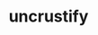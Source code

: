 ---
title: "uncrustify"
layout: cache
categories: [package, develop-2025-01-12]
meta: {"versions": ["0.63", "0.74"], "compilers": ["gcc@=10.5.0", "gcc@=13.3.0", "gcc@=7.5.0"], "oss": ["centos7", "rhel8", "ubuntu18.04"], "platforms": ["linux"], "targets": ["aarch64", "x86_64_v3"], "stacks": ["build_systems", "developer-tools-aarch64-linux-gnu", "developer-tools-x86_64_v3-linux-gnu", "root"], "num_specs": 4, "num_specs_by_stack": {"developer-tools-x86_64_v3-linux-gnu": 1, "root": 4, "developer-tools-aarch64-linux-gnu": 1, "build_systems": 2}}
spec_details: [{"hash": "v6q4vhl4tthu57yxu2xbxznv4afhclzx", "compiler": "gcc@=10.5.0", "versions": ["0.74"], "os": "centos7", "platform": "linux", "target": "x86_64_v3", "variants": ["build_system=cmake", "build_type=Release", "generator=make", "~ipo"], "stacks": ["developer-tools-x86_64_v3-linux-gnu", "root"], "size": "-", "tarball": "https://binaries.spack.io/develop-2025-01-12/build_cache/linux-centos7-x86_64_v3/gcc-10.5.0/uncrustify-0.74/linux-centos7-x86_64_v3-gcc-10.5.0-uncrustify-0.74-v6q4vhl4tthu57yxu2xbxznv4afhclzx.spack"}, {"hash": "q6zluzhwdglotzuuz7lzak22xib7pdgw", "compiler": "gcc@=13.3.0", "versions": ["0.74"], "os": "rhel8", "platform": "linux", "target": "aarch64", "variants": ["build_system=cmake", "build_type=Release", "generator=make", "~ipo"], "stacks": ["developer-tools-aarch64-linux-gnu", "root"], "size": "-", "tarball": "https://binaries.spack.io/develop-2025-01-12/build_cache/linux-rhel8-aarch64/gcc-13.3.0/uncrustify-0.74/linux-rhel8-aarch64-gcc-13.3.0-uncrustify-0.74-q6zluzhwdglotzuuz7lzak22xib7pdgw.spack"}, {"hash": "jlkwvu67u34jsab67uk7i2qni7whh5h3", "compiler": "gcc@=7.5.0", "versions": ["0.63"], "os": "ubuntu18.04", "platform": "linux", "target": "x86_64_v3", "variants": ["build_system=autotools"], "stacks": ["root", "build_systems"], "size": "-", "tarball": "https://binaries.spack.io/develop-2025-01-12/build_cache/linux-ubuntu18.04-x86_64_v3/gcc-7.5.0/uncrustify-0.63/linux-ubuntu18.04-x86_64_v3-gcc-7.5.0-uncrustify-0.63-jlkwvu67u34jsab67uk7i2qni7whh5h3.spack"}, {"hash": "iqpkzryyn2xn453aigropnpesfwc4ywu", "compiler": "gcc@=7.5.0", "versions": ["0.74"], "os": "ubuntu18.04", "platform": "linux", "target": "x86_64_v3", "variants": ["build_system=cmake", "build_type=Release", "generator=make", "~ipo"], "stacks": ["root", "build_systems"], "size": "-", "tarball": "https://binaries.spack.io/develop-2025-01-12/build_cache/linux-ubuntu18.04-x86_64_v3/gcc-7.5.0/uncrustify-0.74/linux-ubuntu18.04-x86_64_v3-gcc-7.5.0-uncrustify-0.74-iqpkzryyn2xn453aigropnpesfwc4ywu.spack"}]
---